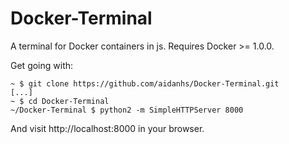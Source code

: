 Docker-Terminal
===============

A terminal for Docker containers in js. Requires Docker >= 1.0.0.

Get going with:
```
~ $ git clone https://github.com/aidanhs/Docker-Terminal.git
[...]
~ $ cd Docker-Terminal
~/Docker-Terminal $ python2 -m SimpleHTTPServer 8000
```

And visit http://localhost:8000 in your browser.
